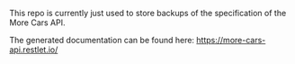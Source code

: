 This repo is currently just used to store backups of the specification of the More Cars API.

The generated documentation can be found here: https://more-cars-api.restlet.io/
